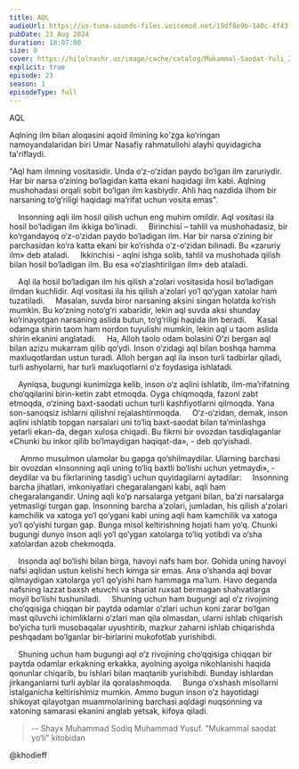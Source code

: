 ```yaml
---
title: AQL
audioUrl: https://us-tuna-sounds-files.voicemod.net/19df8e9b-140c-4f43-8c0e-09c162821765-1658350707858.mp3
pubDate: 23 Aug 2024
duration: 18:07:00
size: 0
cover: https://hilolnashr.uz/image/cache/catalog/Mukammal-Saodat-Yuli_2_web-500x500.jpg
explicit: true
episode: 23
season: 1
episodeType: full
---
```

AQL

Aqlning ilm bilan aloqasini aqoid ilmining ko'zga ko‘ringan namoyandalaridan biri Umar Nasafiy rahmatullohi alayhi quyidagicha ta'riflaydi.

"Aql ham ilmning vositasidir. Unda o‘z-o‘zidan paydo bo‘lgan ilm zaruriydir. Har bir narsa o‘zining bo‘lagidan katta ekani haqidagi ilm kabi. Aqlning mushohadasi orqali sobit bo‘lgan ilm kasbiydir. Ahli haq nazdida ilhom bir narsaning to‘g‘riligi haqidagi ma’rifat uchun vosita emas".

    Insonning aqli ilm hosil qilish uchun eng muhim omildir. Aql vositasi ila hosil bo‘ladigan ilm ikkiga bo‘linadi.
    Birinchisi – tahlil va mushohadasiz, bir ko‘rgandayoq o‘z-o‘zidan paydo bo‘ladigan ilm. Har bir narsa o‘zining bir parchasidan ko‘ra katta ekani bir ko‘rishda o‘z-o‘zidan bilinadi. Bu «zaruriy ilm» deb ataladi.
    Ikkinchisi - aqlni ishga solib, tahlil va mushohada qilish bilan hosil bo‘ladigan ilm. Bu esa «o‘zlashtirilgan ilm» deb ataladi.


    Aql ila hosil bo‘ladigan ilm his qilish a’zolari vositasida hosil bo‘ladigan ilmdan kuchlidir. Aql vositasi ila his qilish a’zolari yo‘l qo‘ygan xatolar ham tuzatiladi.
    Masalan, suvda biror narsaning aksini singan holatda ko‘rish mumkin. Bu ko‘zning noto‘g‘ri xabaridir, lekin aql suvda aksi shunday ko‘rinayotgan narsaning aslida butun, to‘g‘riligi haqida ilm beradi.
    Kasal odamga shirin taom ham nordon tuyulishi mumkin, lekin aql u taom aslida shirin ekanini anglatadi.
    Ha, Alloh taolo odam bolasini O‘zi bergan aql bilan azizu mukarram qilib qo‘ydi. Inson o‘zidagi aql bilan boshqa hamma maxluqotlardan ustun turadi. Alloh bergan aql ila inson turli tadbirlar qiladi, turli ashyolarni, har turli maxluqotlarni o‘z foydasiga ishlatadi.


    Ayniqsa, bugungi kunimizga kelib, inson o‘z aqlini ishlatib, ilm-ma’rifatning cho‘qqilarini birin-ketin zabt etmoqda. Oyga chiqmoqda, fazoni zabt etmoqda, o‘zining baxt-saodati uchun turli kashfiyotlarni qilmoqda. Yana son-sanoqsiz ishlarni qilishni rejalashtirmoqda.
    O‘z-o‘zidan, demak, inson aqlini ishlatib topgan narsalari uni to‘liq baxt-saodat bilan ta’minlashga yetarli ekan-da, degan xulosa chiqadi. Bu fikrni bir ovozdan tasdiqlaganlar «Chunki bu inkor qilib bo‘lmaydigan haqiqat-da», - deb qo‘yishadi.


     Ammo musulmon ulamolar bu gapga qo‘shilmaydilar. Ularning barchasi bir ovozdan «Insonning aqli uning to‘liq baxtli bo‘lishi uchun yetmaydi», - deydilar va bu fikrlarining tasdig‘i uchun quyidagilarni aytadilar:
    Insonning barcha jihatlari, imkoniyatlari chegaralangani kabi, aqli ham chegaralangandir. Uning aqli ko‘p narsalarga yetgani bilan, ba’zi narsalarga yetmasligi turgan gap. Insonning barcha a’zolari, jumladan, his qilish a’zolari kamchilik va xatoga yo‘l qo‘ygani kabi uning aqli ham kamchilik va xatoga yo‘l qo‘yishi turgan gap. Bunga misol keltirishning hojati ham yo‘q. Chunki bugungi dunyo inson aqli yo‘l qo‘ygan xatolarga to‘liq yotibdi va o‘sha xatolardan azob chekmoqda.


    Insonda aql bo‘lishi bilan birga, havoyi nafs ham bor. Gohida uning havoyi nafsi aqlidan ustun kelishi hech kimga sir emas. Ana o‘shanda aql bovar qilmaydigan xatolarga yo‘l qo‘yishi ham hammaga ma’lum. Havo deganda nafsning lazzat baxsh etuvchi va shariat ruxsat bermagan shahvatlarga moyil bo‘lishi tushuniladi.
    Shuning uchun ham bugungi aql o‘z rivojining cho‘qqisiga chiqqan bir paytda odamlar o‘zlari uchun koni zarar bo‘lgan mast qiluvchi ichimliklarni o‘zlari man qila olmasdan, ularni ishlab chiqarish bo‘yicha turli musobaqalar uyushtirib, mazkur zaharni ishlab chiqarishda peshqadam bo‘lganlar bir-birlarini mukofotlab yurishibdi.


    Shuning uchun ham bugungi aql o‘z rivojining cho‘qqisiga chiqqan bir paytda odamlar erkakning erkakka, ayolning ayolga nikohlanishi haqida qonunlar chiqarib, bu ishlari bilan maqtanib yurishibdi. Bunday ishlardan jirkanganlarni turli ayblar ila qoralashmoqda.
    Bunga o‘xshash misollarni istalganicha keltirishimiz mumkin. Ammo bugun inson o‘z hayotidagi shikoyat qilayotgan muammolarining barchasi aqldagi nuqsonning va xatoning samarasi ekanini anglab yetsak, kifoya qiladi.

> \-- Shayx Muhammad Sodiq Muhammad Yusuf. "Mukammal saodat yo‘li" kitobidan

@khodieff